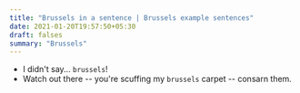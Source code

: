 ```yaml
---
title: "Brussels in a sentence | Brussels example sentences"
date: 2021-01-20T19:57:50+05:30
draft: falses
summary: "Brussels"
---
```

- I didn't say... `brussels`!
- Watch out there -- you're scuffing my `brussels` carpet -- consarn them.
                 
